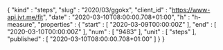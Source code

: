 {
  "kind" : "steps",
  "slug" : "2020/03/ggokx",
  "client_id" : "https://www-api.jvt.me/fit",
  "date" : "2020-03-10T08:00:00.708+01:00",
  "h" : "h-measure",
  "properties" : {
    "start" : [ "2020-03-09T00:00:00Z" ],
    "end" : [ "2020-03-10T00:00:00Z" ],
    "num" : [ "9483" ],
    "unit" : [ "steps" ],
    "published" : [ "2020-03-10T08:00:00.708+01:00" ]
  }
}
